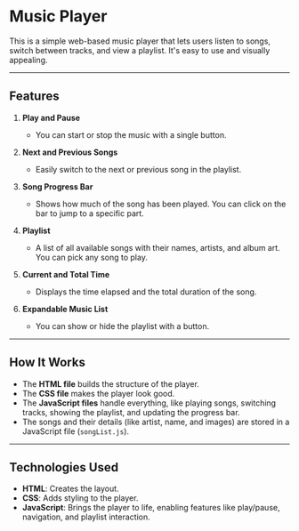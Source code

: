 # Music Player 

This is a simple web-based music player that lets users listen to songs, switch between tracks, and view a playlist. It's easy to use and visually appealing.

---

## **Features**

1. **Play and Pause**  
   - You can start or stop the music with a single button.

2. **Next and Previous Songs**  
   - Easily switch to the next or previous song in the playlist.

3. **Song Progress Bar**  
   - Shows how much of the song has been played. You can click on the bar to jump to a specific part.

4. **Playlist**  
   - A list of all available songs with their names, artists, and album art. You can pick any song to play.

5. **Current and Total Time**  
   - Displays the time elapsed and the total duration of the song.

6. **Expandable Music List**  
   - You can show or hide the playlist with a button.

---

## **How It Works**

- The **HTML file** builds the structure of the player.  
- The **CSS file** makes the player look good.  
- The **JavaScript files** handle everything, like playing songs, switching tracks, showing the playlist, and updating the progress bar.  
- The songs and their details (like artist, name, and images) are stored in a JavaScript file (`songList.js`).

---

## **Technologies Used**

- **HTML**: Creates the layout.  
- **CSS**: Adds styling to the player.  
- **JavaScript**: Brings the player to life, enabling features like play/pause, navigation, and playlist interaction.

